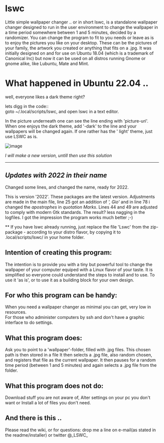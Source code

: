 # lswc
Little simple wallpaper changer
.. or in short lswc, is a standalone wallpaper changer designed to run in the user environment to change the wallpaper in a time period somewhere between 1 and 5 minutes, decided by a randomizer. You can change the program to fit to you needs or leave as is to enjoy the pictures you like on your desktop. These can be the pictures of your family, the artwork you created or anything that fits on a .jpg. It was initially designed on and for use on Ubuntu 18.04 (which is a trademark of Canonical Inc) but now it can be used on all distros running Gnome or gnome alike, like Lubuntu, Mate and Mint.


# What happened in Ubuntu 22.04 .. 
well, everyone likes a dark theme right?

lets digg in the code::</br>
 goto ~/.local/scripts/lswc, and open lswc in a text editor.</br>
 
In the picture underneath one can see the line ending with 'picture-uri'.
When one enjoys the dark theme, add '-dark'  to the line and your wallpapers will be changed again.
If one rather has the ' light'  theme, just use LSWC as is.

![image](https://user-images.githubusercontent.com/39194264/163041125-283424f3-46b5-46af-9089-ae7f8af034f7.png)

*I will make a new version, untill then use this solution*

---------------------------------

*Updates with 2022 in their name*
---------------------------------
 Changed some lines, and changed the name, ready for 2022.

This is version '2022'. These packages are the latest version. Adjustments are made in the main file, line 25 got an addition of _', Gio'_ and in line 78 i changed the _apostrophes_ in _quotation Marks_. Lines 44 and 49 are adjusted to comply with modern Gtk standards.
The result?  less nagging in the logfiles. I got the impression the program works much better ;-)

** If you have lswc already running, just replace the file 'Lswc' from the zip-package - according to your distro flavor, by copying it to .local/scripts/lswc/ in your home folder.


Intention of creating this program:
-----------------------------------
The intention is to provide you with a tiny but powerful tool to change the wallpaper of your computer equiped with a Linux flavor of your taste. It is simplified so everyone could understand the steps to install and to use.
To use it 'as is', or to use it as a building block for your own design.
 
For who this program can be handy:
----------------------------------
When you need a wallpaper changer as minimal you can get, very low in resources.  
For those who administer computers by ssh and don't have a graphic interface to do settings.
 
What this program does:
-----------------------
Ask you to point to a 'wallpaper'-folder, filled with .jpg files. This chosen path is then stored in a file It then selects a .jpg file, also random chosen, and registers that file as the current wallpaper. It then pauses for a random time period (between 1 and 5 minutes) and again selects a .jpg file from the folder.
 
What this program does not do:
------------------------------
Download stuff you are not aware of,  Alter settings on your pc you don't want or Install a lot of files you don't need.

And there is this ..
--------------------

Please read the wiki, or for questions: drop me a line on e-mail(as stated in the readme/installer) or twitter @\_LSWC\_
                        
